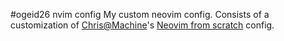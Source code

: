 #ogeid26 nvim config
My custom neovim config. Consists of a customization of [Chris@Machine](https://github.com/ChristianChiarulli)'s 
[Neovim from scratch](https://github.com/LunarVim/Neovim-from-scratch) config.
